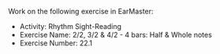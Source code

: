 Work on the following exercise in EarMaster:
- Activity: Rhythm Sight-Reading
- Exercise Name: 2/2, 3/2 & 4/2 - 4 bars: Half & Whole notes
- Exercise Number: 22.1
